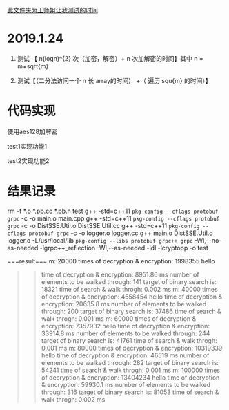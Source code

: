 <u>此文件夹为王师姐让我测试的时间</u>
# 2019.1.24

1. 测试 【 n(logn)^{2} 次（加密，解密）+ n 次加解密的时间】其中 n = m+sqrt{m}

2. 测试【（二分法访问一个 n 长 array的时间） +（ 遍历 squ{m} 的时间）】



# 代码实现

使用aes128加解密

test1实现功能1

test2实现功能2

# 结果记录

rm -f *.o *.pb.cc *.pb.h test
g++ -std=c++11 `pkg-config --cflags protobuf grpc`  -c -o main.o main.cpp
g++ -std=c++11 `pkg-config --cflags protobuf grpc`  -c -o DistSSE.Util.o DistSSE.Util.cc
g++ -std=c++11 `pkg-config --cflags protobuf grpc`  -c -o logger.o logger.cc
g++ main.o DistSSE.Util.o logger.o -L/usr/local/lib `pkg-config --libs protobuf grpc++ grpc` -Wl,--no-as-needed -lgrpc++_reflection -Wl,--as-needed -ldl -lcryptopp -o test

===result===
m: 20000
times of decryption & encryption: 1998355
hello
>> time of decryption & encryption: 8951.86 ms
number of elements to be walked through: 141
target of binary search is: 18321
>> time of search & walk throgh: 0.002 ms
m: 40000
times of decryption & encryption: 4558454
hello
>> time of decryption & encryption: 20635.8 ms
number of elements to be walked through: 200
target of binary search is: 37486
>> time of search & walk throgh: 0.001 ms
m: 60000
times of decryption & encryption: 7357932
hello
>> time of decryption & encryption: 33914.8 ms
number of elements to be walked through: 244
target of binary search is: 41761
>> time of search & walk throgh: 0.001 ms
m: 80000
times of decryption & encryption: 10319339
hello
>> time of decryption & encryption: 46519 ms
number of elements to be walked through: 282
target of binary search is: 54241
>> time of search & walk throgh: 0.001 ms
m: 100000
times of decryption & encryption: 13404234
hello
>> time of decryption & encryption: 59930.1 ms
number of elements to be walked through: 316
target of binary search is: 81053
>> time of search & walk throgh: 0.002 ms

